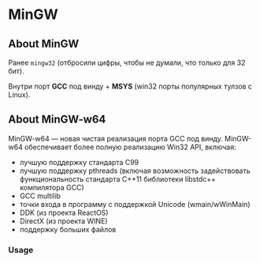 # MinGW

## About MinGW

Ранее `mingw32` (отбросили цифры, чтобы не думали, что только для 32 бит).

Внутри порт **GCC** под винду + **MSYS** (win32 порты популярных тулзов с Linux).

## About MinGW-w64

MinGW-w64 — новая чистая реализация порта GCC под винду. MinGW-w64 обеспечивает более полную реализацию Win32 API, включая:

* лучшую поддержку стандарта C99
* лучшую поддержку pthreads (включая возможность задействовать функциональность стандарта C++11 библиотеки libstdc++ компилятора GCC)
* GCC multilib
* точки входа в программу с поддержкой Unicode (wmain/wWinMain)
* DDK (из проекта ReactOS)
* DirectX (из проекта WINE)
* поддержку больших файлов

### Usage

